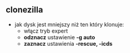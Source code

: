 ## clonezilla

- jak dysk jest mniejszy niż ten który klonuje:
  - włącz tryb expert
  - **odznacz** ustawienie **-g auto**
  - **zaznacz** ustawienia **-rescue, -icds**
